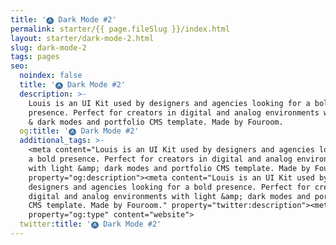 ```yaml
---
title: '🅐 Dark Mode #2'
permalink: starter/{{ page.fileSlug }}/index.html
layout: starter/dark-mode-2.html
slug: dark-mode-2
tags: pages
seo:
  noindex: false
  title: '🅐 Dark Mode #2'
  description: >-
    Louis is an UI Kit used by designers and agencies looking for a bold
    presence. Perfect for creators in digital and analog environments with light
    & dark modes and portfolio CMS template. Made by Fouroom.
  og:title: '🅐 Dark Mode #2'
  additional_tags: >-
    <meta content="Louis is an UI Kit used by designers and agencies looking for
    a bold presence. Perfect for creators in digital and analog environments
    with light &amp; dark modes and portfolio CMS template. Made by Fouroom."
    property="og:description"><meta content="Louis is an UI Kit used by
    designers and agencies looking for a bold presence. Perfect for creators in
    digital and analog environments with light &amp; dark modes and portfolio
    CMS template. Made by Fouroom." property="twitter:description"><meta
    property="og:type" content="website">
  twitter:title: '🅐 Dark Mode #2'
---
```



